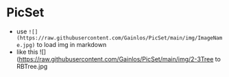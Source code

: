 # PicSet
- use `![](https://raw.githubusercontent.com/Gainlos/PicSet/main/img/ImageName.jpg)` to load img in markdown
- like this ![](https://raw.githubusercontent.com/Gainlos/PicSet/main/img/2-3Tree to RBTree.jpg
